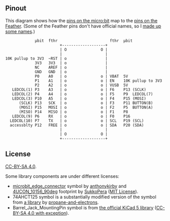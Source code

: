 ## Pinout

This diagram shows how the [pins on the micro:bit][11] map to the
[pins on the Feather][12].  (Some of the Feather pins don't have
official names, so I [made up some names][13].)

```
             µbit  fthr                       fthr  µbit
                        +-------------------+
                        | O               O |
                        |                   |
10K pullup to 3V3  ~RST | o                 |
             3V3   3V3  | o                 |
             NC    AREF | o                 |
             GND   GND  | o                 |
             P0    A0   | o               o | VBAT  5V
             P1    A1   | o               o | EN    10K pullup to 3V3
             P2    A2   | o               o | VUSB  5V
   LEDCOL(1) P3    A3   | o               o | F6    P13 (SCLK)
   LEDCOL(2) P4    A4   | o               o | F5    P9  LEDCOL(7)
   LEDCOL(3) P10   A5   | o               o | F4    P15 (MOSI)
      (SCLK) P13   SCK  | o               o | F3    P11 BUTTON(B)
      (MOSI) P15   MOSI | o               o | F2    P5  BUTTON(A)
      (MISO) P14   MISO | o               o | F1    P8
   LEDCOL(9) P6    RX   | o               o | F0    P16
  LEDCOL(10) P7    TX   | o               o | SCL   P19 (SCL)
  accessblty P12   FREE | o               o | SDA   P20 (SDA)
                        |                   |
                        | O               O |
                        +-------------------+
```

## License

[CC-BY-SA 4.0][10].

Some library components are under different licenses:

* [microbit_edge_connector][1] symbol by [anthonykirby][3] and [4UCON_10156_90deg][2] footprint by [SukkoPera][4] ([MIT License][5]).
* 74AHCT125 symbol is a substantially modified version of the symbol from [a library][6] by [propane-and-electrons][7].
* Barrel_Jack_MountingPin symbol is from [the official KiCad 5 library][8] ([CC-BY-SA 4.0 with exception][9]).

[1]: https://github.com/anthonykirby/kicad_microbit_connector/blob/master/lib_microbit_connector/lib_microbit_connector.lib
[2]: https://github.com/SukkoPera/OpenAmiga600RamExpansion/blob/master/OpenAmiga600RamExpansion.pretty/4UCON_10156_90deg.kicad_mod
[3]: https://github.com/anthonykirby
[4]: https://github.com/SukkoPera
[5]: https://github.com/anthonykirby/kicad_microbit_connector/blob/master/LICENSE
[6]: https://github.com/propane-and-electrons/kicad-libs/blob/master/shardy.lib
[7]: https://github.com/propane-and-electrons
[8]: https://github.com/KiCad/kicad-symbols/blob/master/Connector.lib
[9]: https://forum.kicad.info/t/kicad-library-licensing/7856
[10]: https://creativecommons.org/licenses/by-sa/4.0/legalcode
[11]: https://tech.microbit.org/hardware/edgeconnector_ds/
[12]: https://learn.adafruit.com/adafruit-feather/feather-specification
[13]: http://funwithsoftware.org/posts/2018-08-31-feather-ascii-art-pinout.html
